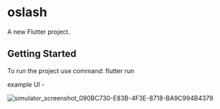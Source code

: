 # oslash

A new Flutter project.

## Getting Started
To run the project use command: flutter run

example UI -

![simulator_screenshot_090BC730-E83B-4F3E-8718-BA9C994B4379](https://user-images.githubusercontent.com/14857583/198834363-de25b039-0f3b-4b41-b5eb-67c229fd8a8e.png)
